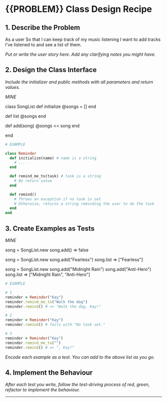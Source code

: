 # {{PROBLEM}} Class Design Recipe

## 1. Describe the Problem

As a user
So that I can keep track of my music listening
I want to add tracks I've listened to and see a list of them.

_Put or write the user story here. Add any clarifying notes you might have._

## 2. Design the Class Interface

_Include the initializer and public methods with all parameters and return values._

*MINE*

class SongList
def initialize
@songs = []
end

def list
@songs
end

def add(song)
@songs << song
end

 
end

```ruby
# EXAMPLE

class Reminder
  def initialize(name) # name is a string
    # ...
  end

  def remind_me_to(task) # task is a string
    # No return value
  end

  def remind()
    # Throws an exception if no task is set
    # Otherwise, returns a string reminding the user to do the task
  end
end
```

## 3. Create Examples as Tests

*MINE*

song = SongList.new
song.add() => false

song = SongList.new
song.add("Fearless")
song.list => ["Fearless"]

song = SongList.new
song.add("Midnight Rain")
song.add("Anti-Hero")
song.list => ["Midnight Rain", "Anti-Hero"]


```ruby
# EXAMPLE

# 1
reminder = Reminder("Kay")
reminder.remind_me_to("Walk the dog")
reminder.remind() # => "Walk the dog, Kay!"

# 2
reminder = Reminder("Kay")
reminder.remind() # fails with "No task set."

# 3
reminder = Reminder("Kay")
reminder.remind_me_to("")
reminder.remind() # => ", Kay!"
```

_Encode each example as a test. You can add to the above list as you go._

## 4. Implement the Behaviour

_After each test you write, follow the test-driving process of red, green, refactor to implement the behaviour._


<!-- BEGIN GENERATED SECTION DO NOT EDIT -->

---
